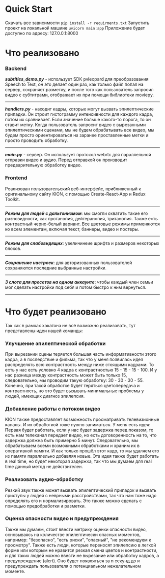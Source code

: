 # Quick Start
Скачать все зависимости ``pip install -r requirments.txt``
Запустить проект на локальной машине ``uvicorn main:app``
Приложение будет доступно по адресу: 127.0.0.1:8000

# Что реализовано

### Backend
***subtitles_demo.py*** - использует SDK pvleopard для преобразования Speech to Text, он это делает один раз,
как только файл попал на сервер, сохраняет разметку, и после того как пользователь запросил видео с субтитрами,
отображает их при помощи библиотеки moviepy.
___
***handlers.py*** - находит кадры, которые могут вызвать эпилептические припадки. Он строит гистограмму интенсивности
для каждого кадра, потом их сравнивает. Если значение больше какого-то порога, то он ставит метку.
Когда пользователь запросит видео с вырезанными эпилептическими сценами, мы не будем обрабатывать все видео,
мы будем просто ориентироваться на заранее проставленные метки и просто проводить обработку.
___
***main.py*** - сервер. Он использует протокол webrtc для параллельной отправки видео и аудио.
Перед отправкой он производит предварительную обработку видео.

### Frontend
Реализован пользовательский веб-интерфейс, приближенный к оригинальному сайту KION, с помощью Create-React-App и Redux Toolkit.
___
***Режим для людей с дальтонизмом***: мы смогли охватить такие его разновидности, как протанопия, дейтеранопия, тританопия.
Также есть контрастный черно-белый вариант. Все цветовые режимы применяются ко всем элементам, включая текст, баннеры, видео и постеры.
___
***Режим для слабовидящих***: увеличинеие шрифта и размеров некоторых блоков.
___
***Сохранение настроек***: для авторизованных пользователей сохраняются последние выбранные настройки.
___
***3 слота для пресетов на одном аккаунте***: чтобы каждый член семьи мог сделать настройки под себя и потом быстро к ним вернуться.
___

# Что будет реализовано
Так как в рамках хакатона не всё возможно реализовать, тут представлены идеи нашей команды:
### Улучшение эпилептической обработки
При вырезании сцены теряется большая часть информативности этого кадра, а в последствие и фильма,
так что у меня появилась идея распределять всю контрастность между ниже стоящими кадрами. То есть у нас есть
условно 4 кадра с контрастностью 15 - 15 - 15 - 100. И у нас разница между контрастность может быть только 15,
следовательно, мы проводим такую обработку: 30 - 30 - 30 - 55. Конечно, при такой обработке будет теряться цветопередача
и контрастность, но это будет вызывать минимальные проблемы у людей, имеющих диагноз эпилепсия.
### Добавление работы с потоком видео
KION также предоставляет возможность просматривать телевизионные каналы. И их обработкой тоже нужно заниматься.
У меня есть идея:
Первая будет работать, если у нас будет задержка перед показом, то есть нам телеканал передает видео, но
есть договоренность на то, что задержка должна быть примерно 5 минут. Следовательно, мы обрабатываем
всеми возможными обработками и храним их в оперативной памяти. И как только прошёл этот кадр, то мы удаляем его из памяти
параллельно добавляя новые. Эта идея также будет работать в real time, но будет некоторая задержка, так что мы думаем
для real time данный метод не действителен.
### Реализовать аудио-обработку
Резкий звук также может вызвать эпилептический припадок и вызвать приступы у людей с неврными расстройствами, так что нам тоже надо определять его и нормализировать. Это также можно сделать с помощью предобработки и разметки.
### Оценка опасности видео и предупреждения
Также мы думаем, стоит ввести метрику оценки опасности видео, основываясь на количестве эпилептически опасных моментов, например: "безопасно", "есть риски", "опасный", "не рекомендуем к просмотру".
Также есть люди, которые переносят эпилепсию в легкой форме или которым не нравится резкая смена цветов и контрастности,
и для таких людей можно ввести не вырезание или обработку кадров, а предупреждение (alert). Оно будет появляться за
n секунд до и предупреждать пользователя о потенциальном нежелательном моменте.